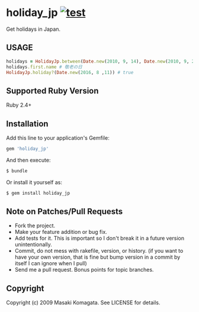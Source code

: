 # holiday_jp [![test](https://github.com/holiday-jp/holiday_jp-ruby/workflows/test/badge.svg)](https://github.com/holiday-jp/holiday_jp-ruby/actions)

Get holidays in Japan.

## USAGE

```ruby
holidays = HolidayJp.between(Date.new(2010, 9, 14), Date.new(2010, 9, 21))
holidays.first.name # 敬老の日
HolidayJp.holiday?(Date.new(2016, 8 ,11)) # true
```

## Supported Ruby Version
Ruby 2.4+

## Installation

Add this line to your application's Gemfile:

```ruby
gem 'holiday_jp'
```

And then execute:

```sh
$ bundle
```

Or install it yourself as:

```sh
$ gem install holiday_jp
```

## Note on Patches/Pull Requests

* Fork the project.
* Make your feature addition or bug fix.
* Add tests for it. This is important so I don't break it in a
  future version unintentionally.
* Commit, do not mess with rakefile, version, or history.
  (if you want to have your own version, that is fine but
   bump version in a commit by itself I can ignore when I pull)
* Send me a pull request. Bonus points for topic branches.

## Copyright

Copyright (c) 2009 Masaki Komagata. See LICENSE for details.
